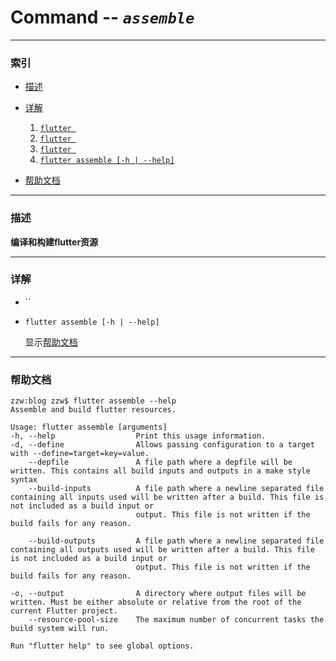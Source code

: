 Command -- *` assemble `*
====

***

### 索引

* [描述](#description)

* [详解](#details)

    1. [`flutter `](#)
    2. [`flutter `](#)
    3. [`flutter `](#)
    4. [`flutter assemble [-h | --help]`](#assemble_help)

* [帮助文档](#help_doc)

***

### 描述<a name="description"></a>

__编译和构建flutter资源__

***

### 详解<a name="details"></a>

* ``

* `flutter assemble [-h | --help]`<a name="assemble_help"></a>

    显示[帮助文档](#help_doc)

***

### 帮助文档<a name="help_doc"></a>

```
zzw:blog zzw$ flutter assemble --help
Assemble and build flutter resources.

Usage: flutter assemble [arguments]
-h, --help                  Print this usage information.
-d, --define                Allows passing configuration to a target with --define=target=key=value.
    --depfile               A file path where a depfile will be written. This contains all build inputs and outputs in a make style syntax
    --build-inputs          A file path where a newline separated file containing all inputs used will be written after a build. This file is not included as a build input or
                            output. This file is not written if the build fails for any reason.

    --build-outputs         A file path where a newline separated file containing all outputs used will be written after a build. This file is not included as a build input or
                            output. This file is not written if the build fails for any reason.

-o, --output                A directory where output files will be written. Must be either absolute or relative from the root of the current Flutter project.
    --resource-pool-size    The maximum number of concurrent tasks the build system will run.

Run "flutter help" to see global options.
```
